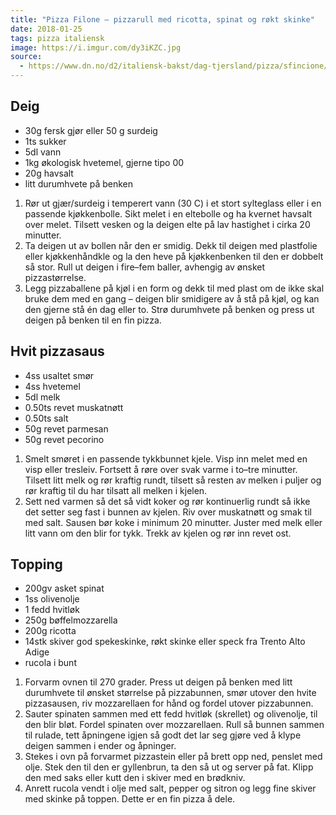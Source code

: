 ```yaml
---
title: "Pizza Filone – pizzarull med ricotta, spinat og røkt skinke"
date: 2018-01-25
tags: pizza italiensk
image: https://i.imgur.com/dy3iKZC.jpg
source: 
  - https://www.dn.no/d2/italiensk-bakst/dag-tjersland/pizza/sfincione/italiensk-bakst-pizza-spesial/2-1-251500
---
```


## Deig

- 30g fersk gjør eller 50 g surdeig
- 1ts sukker
- 5dl vann
- 1kg økologisk hvetemel, gjerne tipo 00
- 20g havsalt
- litt durumhvete på benken

1. Rør ut gjær/surdeig i temperert vann (30 C) i et stort sylteglass eller i en passende kjøkkenbolle. Sikt melet i en eltebolle og ha kvernet havsalt over melet. Tilsett vesken og la deigen elte på lav hastighet i cirka 20 minutter. 
2. Ta deigen ut av bollen når den er smidig. Dekk til deigen med plastfolie eller kjøkkenhåndkle og la den heve på kjøkkenbenken til den er dobbelt så stor. Rull ut deigen i fire–fem baller, avhengig av ønsket pizzastørrelse. 
3. Legg pizzaballene på kjøl i en form og dekk til med plast om de ikke skal bruke dem med en gang – deigen blir smidigere av å stå på kjøl, og kan den gjerne stå én dag eller to. Strø durumhvete på benken og press ut deigen på benken til en fin pizza.

## Hvit pizzasaus

- 4ss usaltet smør
- 4ss hvetemel
- 5dl melk
- 0.50ts revet muskatnøtt
- 0.50ts salt
- 50g revet parmesan
- 50g revet pecorino

1. Smelt smøret i en passende tykkbunnet kjele. Visp inn melet med en visp eller tresleiv. Fortsett å røre over svak varme i to–tre minutter. Tilsett litt melk og rør kraftig rundt, tilsett så resten av melken i puljer og rør kraftig til du har tilsatt all melken i kjelen. 
2. Sett ned varmen så det så vidt koker og rør kontinuerlig rundt så ikke det setter seg fast i bunnen av kjelen. Riv over muskatnøtt og smak til med salt. Sausen bør koke i minimum 20 minutter. Juster med melk eller litt vann om den blir for tykk. Trekk av kjelen og rør inn revet ost.

## Topping

- 200gv asket spinat
- 1ss olivenolje
- 1 fedd hvitløk
- 250g bøffelmozzarella
- 200g ricotta
- 14stk skiver god spekeskinke, røkt skinke eller speck fra Trento Alto Adige
- rucola i bunt

1. Forvarm ovnen til 270 grader. Press ut deigen på benken med litt durumhvete til ønsket størrelse på pizzabunnen, smør utover den hvite pizzasausen, riv mozzarellaen for hånd og fordel utover pizzabunnen. 
2. Sauter spinaten sammen med ett fedd hvitløk (skrellet) og olivenolje, til den blir bløt. Fordel spinaten over mozzarellaen. Rull så bunnen sammen til rulade, tett åpningene igjen så godt det lar seg gjøre ved å klype deigen sammen i ender og åpninger.
3. Stekes i ovn på forvarmet pizzastein eller på brett opp ned, penslet med olje. Stek den til den er gyllenbrun, ta den så ut og server på fat. Klipp den med saks eller kutt den i skiver med en brødkniv. 
4. Anrett rucola vendt i olje med salt, pepper og sitron og legg fine skiver med skinke på toppen. Dette er en fin pizza å dele.